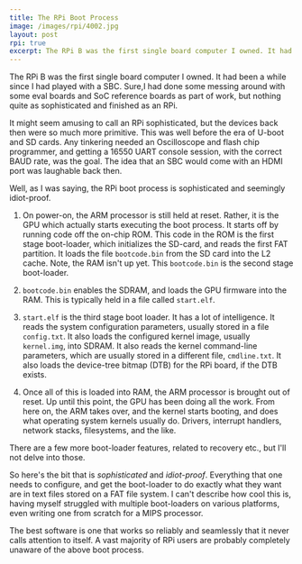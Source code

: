```yaml
---
title: The RPi Boot Process
image: /images/rpi/4002.jpg
layout: post
rpi: true
excerpt: The RPi B was the first single board computer I owned. It had been a while since I had played with a SBC. Sure, I had done some messing around with some eval boards and SoC reference boards as part of work, but nothing quite as sophisticated and finished as an RPi.
---
```


The RPi B was the first single board computer I owned. It had been a while since I had played with a SBC. Sure,I had done some messing around with some eval boards and SoC reference boards as part of work, but nothing quite as sophisticated and finished as an RPi.

It might seem amusing to call an RPi sophisticated, but the devices back then were so much more primitive.  This was well before the era of U-boot and SD cards. Any tinkering needed an Oscilloscope and flash chip programmer, and getting a 16550 UART console session, with the correct BAUD rate, was the goal. The idea that an SBC would come with an HDMI port was laughable back then.

Well, as I was saying, the RPi boot process is sophisticated and seemingly idiot-proof.

1. On power-on, the ARM processor is still held at reset. Rather, it is the GPU which actually starts executing the boot process. It starts off by running code off the on-chip ROM. This code in the ROM is the first stage boot-loader, which initializes the SD-card, and reads the first FAT partition. It loads the file `bootcode.bin` from the SD card into the L2 cache. Note, the RAM isn't up yet. This `bootcode.bin` is the second stage boot-loader.

2. `bootcode.bin` enables the SDRAM, and loads the GPU firmware into the RAM. This is typically held in a file called `start.elf`.

3. `start.elf` is the third stage boot loader. It has a lot of intelligence. It reads the system configuration parameters, usually stored in a file `config.txt`. It also loads the configured kernel image, usually `kernel.img`, into SDRAM. It also reads the kernel command-line parameters, which are usually stored in a different file, `cmdline.txt`. It also loads the device-tree bitmap (DTB) for the RPi board, if the DTB exists.

4. Once all of this is loaded into RAM, the ARM processor is brought out of reset. Up until this point, the GPU has been doing all the work. From here on, the ARM takes over, and the kernel starts booting, and does what operating system kernels usually do. Drivers, interrupt handlers, network stacks, filesystems, and the like.

There are a few more boot-loader features, related to recovery etc., but I'll not delve into those.

So here's the bit that is _sophisticated_ and _idiot-proof_. Everything that one needs to configure, and get the boot-loader to do exactly what they want are in text files stored on a FAT file system. I can't describe how cool this is, having myself struggled with multiple boot-loaders on various platforms, even writing one from scratch for a MIPS processor.

The best software is one that works so reliably and seamlessly that it never calls attention to itself. A vast majority of RPi users are probably completely unaware of the above boot process.

